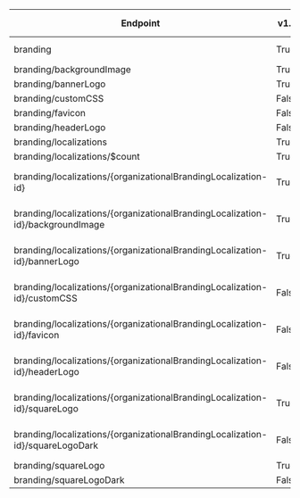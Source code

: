 | Endpoint | v1.0 | V1.0-Url | v1.0-Methods | beta | Beta-Url | Beta-Methods | Path | Root | Children | Segment |
| ----------| ----------| ----------| ----------| ----------| ----------| ----------| ----------| ----------| ----------| ----------|
| branding| True| https://graph.microsoft.com/v1.0/branding| Get Patch| True| https://graph.microsoft.com/beta/branding| Get Patch| branding| branding| 8| branding|
| branding/backgroundImage| True| https://graph.microsoft.com/v1.0/branding/backgroundImage| Get Put| True| https://graph.microsoft.com/beta/branding/backgroundImage| Get Put| branding backgroundImage| branding| 0| backgroundImage|
| branding/bannerLogo| True| https://graph.microsoft.com/v1.0/branding/bannerLogo| Get Put| True| https://graph.microsoft.com/beta/branding/bannerLogo| Get Put| branding bannerLogo| branding| 0| bannerLogo|
| branding/customCSS| False| | | True| https://graph.microsoft.com/beta/branding/customCSS| Get Put| branding customCSS| branding| 0| customCSS|
| branding/favicon| False| | | True| https://graph.microsoft.com/beta/branding/favicon| Get Put| branding favicon| branding| 0| favicon|
| branding/headerLogo| False| | | True| https://graph.microsoft.com/beta/branding/headerLogo| Get Put| branding headerLogo| branding| 0| headerLogo|
| branding/localizations| True| https://graph.microsoft.com/v1.0/branding/localizations| Get Post| True| https://graph.microsoft.com/beta/branding/localizations| Get Post| branding localizations| branding| 2| localizations|
| branding/localizations/$count| True| https://graph.microsoft.com/v1.0/branding/localizations/$count| Get| True| https://graph.microsoft.com/beta/branding/localizations/$count| Get| branding localizations $count| branding| 0| $count|
| branding/localizations/{organizationalBrandingLocalization-id}| True| https://graph.microsoft.com/v1.0/branding/localizations/{organizationalBrandingLocalization-id}| Get Patch Delete| True| https://graph.microsoft.com/beta/branding/localizations/{organizationalBrandingLocalization-id}| Get Patch Delete| branding localizations {organizationalBrandingLocalization-id}| branding| 7| {organizationalBrandingLocalization-id}|
| branding/localizations/{organizationalBrandingLocalization-id}/backgroundImage| True| https://graph.microsoft.com/v1.0/branding/localizations/{organizationalBrandingLocalization-id}/backgroundImage| Get Put| True| https://graph.microsoft.com/beta/branding/localizations/{organizationalBrandingLocalization-id}/backgroundImage| Get Put| branding localizations {organizationalBrandingLocalization-id} backgroundImage| branding| 0| backgroundImage|
| branding/localizations/{organizationalBrandingLocalization-id}/bannerLogo| True| https://graph.microsoft.com/v1.0/branding/localizations/{organizationalBrandingLocalization-id}/bannerLogo| Get Put| True| https://graph.microsoft.com/beta/branding/localizations/{organizationalBrandingLocalization-id}/bannerLogo| Get Put| branding localizations {organizationalBrandingLocalization-id} bannerLogo| branding| 0| bannerLogo|
| branding/localizations/{organizationalBrandingLocalization-id}/customCSS| False| | | True| https://graph.microsoft.com/beta/branding/localizations/{organizationalBrandingLocalization-id}/customCSS| Get Put| branding localizations {organizationalBrandingLocalization-id} customCSS| branding| 0| customCSS|
| branding/localizations/{organizationalBrandingLocalization-id}/favicon| False| | | True| https://graph.microsoft.com/beta/branding/localizations/{organizationalBrandingLocalization-id}/favicon| Get Put| branding localizations {organizationalBrandingLocalization-id} favicon| branding| 0| favicon|
| branding/localizations/{organizationalBrandingLocalization-id}/headerLogo| False| | | True| https://graph.microsoft.com/beta/branding/localizations/{organizationalBrandingLocalization-id}/headerLogo| Get Put| branding localizations {organizationalBrandingLocalization-id} headerLogo| branding| 0| headerLogo|
| branding/localizations/{organizationalBrandingLocalization-id}/squareLogo| True| https://graph.microsoft.com/v1.0/branding/localizations/{organizationalBrandingLocalization-id}/squareLogo| Get Put| True| https://graph.microsoft.com/beta/branding/localizations/{organizationalBrandingLocalization-id}/squareLogo| Get Put| branding localizations {organizationalBrandingLocalization-id} squareLogo| branding| 0| squareLogo|
| branding/localizations/{organizationalBrandingLocalization-id}/squareLogoDark| False| | | True| https://graph.microsoft.com/beta/branding/localizations/{organizationalBrandingLocalization-id}/squareLogoDark| Get Put| branding localizations {organizationalBrandingLocalization-id} squareLogoDark| branding| 0| squareLogoDark|
| branding/squareLogo| True| https://graph.microsoft.com/v1.0/branding/squareLogo| Get Put| True| https://graph.microsoft.com/beta/branding/squareLogo| Get Put| branding squareLogo| branding| 0| squareLogo|
| branding/squareLogoDark| False| | | True| https://graph.microsoft.com/beta/branding/squareLogoDark| Get Put| branding squareLogoDark| branding| 0| squareLogoDark|

